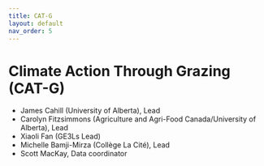```yaml
---
title: CAT-G
layout: default
nav_order: 5
---
```


# Climate Action Through Grazing (CAT-G)

* James Cahill (University of Alberta), Lead
* Carolyn Fitzsimmons (Agriculture and Agri-Food Canada/University of Alberta), Lead
* Xiaoli Fan (GE3Ls Lead)
* Michelle Bamji-Mirza (Collège La Cité), Lead
* Scott MacKay, Data coordinator
